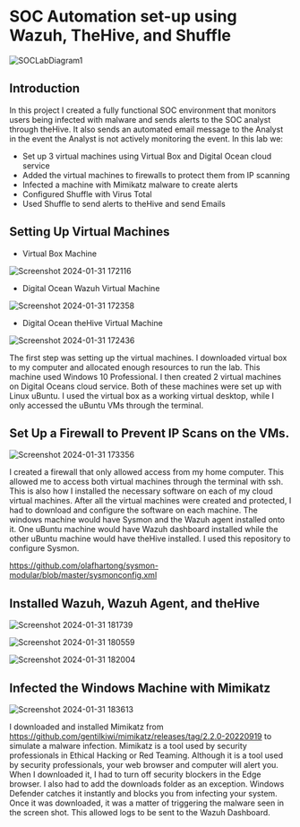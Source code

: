 # SOC Automation set-up using Wazuh, TheHive, and Shuffle
![SOCLabDiagram1](https://github.com/dagullett/SOC-Automation/assets/75142644/88ed7ae6-e730-4c7f-94e7-aabc1e1aa4b1)

## Introduction

In this project I created a fully functional SOC environment that monitors users being infected with malware and sends alerts to the SOC analyst through theHive. It also sends an automated email message to the Analyst in the event the Analyst is not actively monitoring the event. In this lab we:

- Set up 3 virtual machines using Virtual Box and Digital Ocean cloud service
- Added the virtual machines to firewalls to protect them from IP scanning
- Infected a machine with Mimikatz malware to create alerts
- Configured Shuffle with Virus Total
- Used Shuffle to send alerts to theHive and send Emails

## Setting Up Virtual Machines

- Virtual Box Machine

![Screenshot 2024-01-31 172116](https://github.com/dagullett/SOC-Automation/assets/75142644/5d1bb223-782b-4085-a88f-0b2163fb69ca)

- Digital Ocean Wazuh Virtual Machine

![Screenshot 2024-01-31 172358](https://github.com/dagullett/SOC-Automation/assets/75142644/53166205-757f-4a35-b15e-04dffb19c45f)

- Digital Ocean theHive Virtual Machine

![Screenshot 2024-01-31 172436](https://github.com/dagullett/SOC-Automation/assets/75142644/5c9f927c-3059-411b-9ffd-b0db3b280ec5)

The first step was setting up the virtual machines. I downloaded virtual box to my computer and allocated enough resources to run the lab. This machine used Windows 10 Professional. I then created 2 virtual machines on Digital Oceans cloud service. Both of these machines were set up with Linux uBuntu. I used the virtual box as a working virtual desktop, while I only accessed the uBuntu VMs through the terminal.

## Set Up a Firewall to Prevent IP Scans on the VMs.


![Screenshot 2024-01-31 173356](https://github.com/dagullett/SOC-Automation/assets/75142644/1531bd69-61e9-4694-a9bf-c8bfc3234f99)

I created a firewall that only allowed access from my home computer. This allowed me to access both virtual machines through the terminal with ssh. This is also how I installed the necessary software on each of my cloud virtual machines. After all the virtual machines were created and protected, I had to download and configure the software on each machine. The windows machine would have Sysmon and the Wazuh agent installed onto it. One uBuntu machine would have Wazuh dashboard installed while the other uBuntu machine would have theHive installed. I used this repository to configure Sysmon.

https://github.com/olafhartong/sysmon-modular/blob/master/sysmonconfig.xml

## Installed Wazuh, Wazuh Agent, and theHive

![Screenshot 2024-01-31 181739](https://github.com/dagullett/SOC-Automation/assets/75142644/6eb7197b-ca87-4d15-acc7-328392f096be)

![Screenshot 2024-01-31 180559](https://github.com/dagullett/SOC-Automation/assets/75142644/e08ca2c4-f24c-45e1-980c-b9df925706b9)

![Screenshot 2024-01-31 182004](https://github.com/dagullett/SOC-Automation/assets/75142644/47bb9fac-b513-467e-8895-7c28ea470322)

## Infected the Windows Machine with Mimikatz

![Screenshot 2024-01-31 183613](https://github.com/dagullett/SOC-Automation/assets/75142644/08fcc740-9731-4d58-a51c-4e70d5bf4bff)

I downloaded and installed Mimikatz from https://github.com/gentilkiwi/mimikatz/releases/tag/2.2.0-20220919 to simulate a malware infection. Mimikatz is a tool used by security professionals in Ethical Hacking or Red Teaming. Although it is a tool used by security professionals, your web browser and computer will alert you. When I downloaded it, I had to turn off security blockers in the Edge browser. I also had to add the downloads folder as an exception. Windows Defender catches it instantly and blocks you from infecting your system. Once it was downloaded, it was a matter of triggering the malware seen in the screen shot. This allowed logs to be sent to the Wazuh Dashboard.


